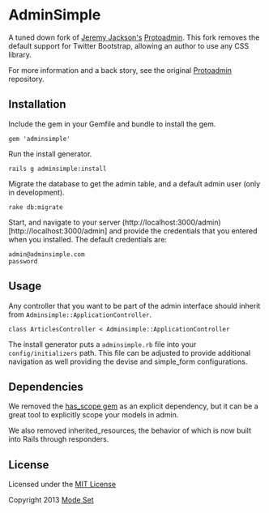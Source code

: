# AdminSimple

A tuned down fork of [Jeremy Jackson's](https://github.com/jejacks0n)
[Protoadmin](https://github.com/jejacks0n/protoadmin). This fork removes
the default support for Twitter Bootstrap, allowing an author to use any
CSS library.

For more information and a back story, see the original [Protoadmin](https://github.com/jejacks0n/protoadmin) repository.


## Installation

Include the gem in your Gemfile and bundle to install the gem.

    gem 'adminsimple'

Run the install generator.

    rails g adminsimple:install

Migrate the database to get the admin table, and a default admin user (only in development).

    rake db:migrate

Start, and navigate to your server (http://localhost:3000/admin)[http://localhost:3000/admin] and provide the
credentials that you entered when you installed.  The default credentials are:

    admin@adminsimple.com
    password


## Usage

Any controller that you want to be part of the admin interface should inherit from `Adminsimple::ApplicationController`.

    class ArticlesController < Adminsimple::ApplicationController

The install generator puts a `adminsimple.rb` file into your `config/initializers` path.  This file can be adjusted to
provide additional navigation as well providing the devise and simple_form configurations.


## Dependencies

We removed the [has_scope gem](https://github.com/plataformatec/has_scope) as an explicit dependency, but it can be a great tool to explicitly scope your models in admin.

We also removed inherited_resources, the behavior of which is now built into Rails through responders.


## License

Licensed under the [MIT License](http://creativecommons.org/licenses/MIT/)

Copyright 2013 [Mode Set](http://modeset.com/)

